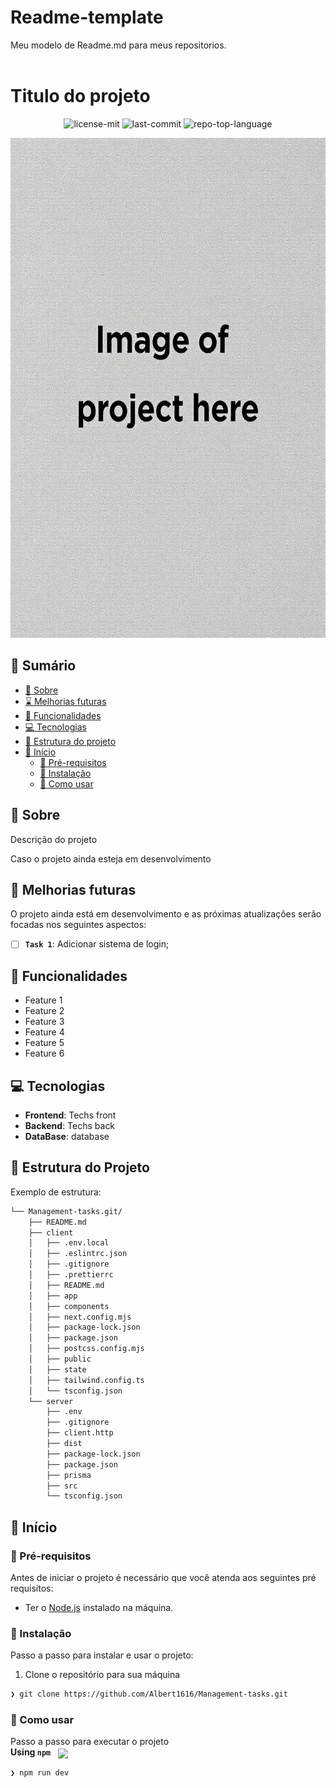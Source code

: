 # Readme-template
Meu modelo de Readme.md para meus repositorios.
<br />
<br />

# Titulo do projeto

<p align="center">
	<img src="https://img.shields.io/badge/license-MIT-blue" alt="license-mit">
	<img src="https://img.shields.io/github/last-commit/Albert1616/Management-tasks?style=default&logo=git&logoColor=white&color=0080ff" alt="last-commit">
	<img src="https://img.shields.io/badge/Language-Typescript-blue?style=default&color=0080ff&logo=typescript&logoColor=white" alt="repo-top-language">
</p>

<img src="project-bg.jpeg" style="height:800px"/>

## 🔗 Sumário

- [📍 Sobre](#-sobre)
- [⌛ Melhorias futuras](#-melhorias-futuras)
- [👾 Funcionalidades](#-funcionalidades)
- [💻 Tecnologias](#-tecnologias)
- [📁 Estrutura do projeto](#-estrutura-do-projeto)
- [🚀 Início](#-início)
  - [📝 Pré-requisitos](#-pré-requisitos)
  - [🔧 Instalação](#-instalação)
  - [🤖 Como usar](#-como-usar)

## 📍 Sobre

Descrição do projeto

Caso o projeto ainda esteja em desenvolvimento
## 📌 Melhorias futuras
O projeto ainda está em desenvolvimento e as próximas atualizações serão focadas nos seguintes aspectos:

- [ ] **`Task 1`**: Adicionar sistema de login;

## 👾 Funcionalidades

<ul>
 <li>Feature 1</li>
 <li>Feature 2</li>
 <li>Feature 3</li>
 <li>Feature 4</li>
 <li>Feature 5</li>
 <li>Feature 6</li>
</ul>

## 💻 Tecnologias

- **Frontend**: Techs front
 - **Backend**: Techs back
 - **DataBase**: database

## 📁 Estrutura do Projeto
Exemplo de estrutura: 
```sh
└── Management-tasks.git/
    ├── README.md
    ├── client
    │   ├── .env.local
    │   ├── .eslintrc.json
    │   ├── .gitignore
    │   ├── .prettierrc
    │   ├── README.md
    │   ├── app
    │   ├── components
    │   ├── next.config.mjs
    │   ├── package-lock.json
    │   ├── package.json
    │   ├── postcss.config.mjs
    │   ├── public
    │   ├── state
    │   ├── tailwind.config.ts
    │   └── tsconfig.json
    └── server
        ├── .env
        ├── .gitignore
        ├── client.http
        ├── dist
        ├── package-lock.json
        ├── package.json
        ├── prisma
        ├── src
        └── tsconfig.json
```

## 🚀 Início

### 📝 Pré-requisitos
Antes de iniciar o projeto é necessário que você atenda aos seguintes pré requisitos:

- Ter o <a href="https://nodejs.org/en">Node.js</a> instalado na máquina. 

### 🔧 Instalação

Passo a passo para instalar e usar o projeto:

1. Clone o repositório para sua máquina
```sh
❯ git clone https://github.com/Albert1616/Management-tasks.git
```

### 🤖 Como usar
Passo a passo para executar o projeto
</br>
**Using `npm`** &nbsp; [<img align="center" src="https://img.shields.io/badge/npm-CB3837.svg?style={badge_style}&logo=npm&logoColor=white" />](https://www.npmjs.com/)
```sh
❯ npm run dev
```

